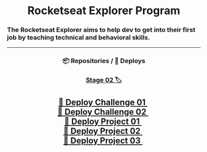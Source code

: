 <h1 align="center">Rocketseat Explorer Program</h1>

### **The Rocketseat Explorer aims to help dev to get into their first job by teaching technical and behavioral skills.**
---
<div align="center">
  <h3>📦 Repositories / 🚀 Deploys</h3>
  
### <a href="https://github.com/Gabriel-Bueno32/explorer-rocketseat/tree/main/Stage-02"> Stage 02 🏷 </a>

<a href="https://gabriel-bueno32.github.io/explorer-rocketseat/Stage-02/Challenge-01"> 🚀 Deploy Challenge 01 </a>&nbsp; </br>
<a href="https://gabriel-bueno32.github.io/explorer-rocketseat/Stage-02/Challenge-02"> 🚀 Deploy Challenge 02 </a>&nbsp; </br>
<a href="https://gabriel-bueno32.github.io/explorer-rocketseat/Stage-02/Project-01"> 🚀 Deploy Project 01 </a>&nbsp; </br>
<a href="https://gabriel-bueno32.github.io/explorer-rocketseat/Stage-02/Project-02"> 🚀 Deploy Project 02 </a>&nbsp; </br>
<a href="https://gabriel-bueno32.github.io/explorer-rocketseat/Stage-02/Project-03"> 🚀 Deploy Project 03 </a>&nbsp; </br>
---
</div>

